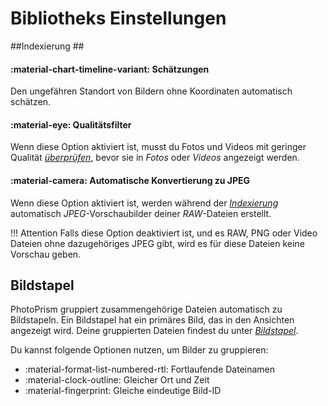 # Bibliotheks Einstellungen #

##Indexierung ##

#### :material-chart-timeline-variant: Schätzungen ####
Den ungefähren Standort von Bildern ohne Koordinaten automatisch schätzen.

#### :material-eye: Qualitätsfilter ####
Wenn diese Option aktiviert ist, musst du Fotos und Videos mit geringer Qualität [*überprüfen*](../organize/review.md), bevor sie in *Fotos* oder *Videos* angezeigt werden.

#### :material-camera: Automatische Konvertierung zu JPEG ####
Wenn diese Option aktiviert ist, werden während der [*Indexierung*](../library/indexing.md) automatisch *JPEG*-Vorschaubilder deiner *RAW*-Dateien erstellt.

!!! Attention
    Falls diese Option deaktiviert ist, und es RAW, PNG oder Video Dateien ohne dazugehöriges JPEG gibt, wird es für diese Dateien keine Vorschau geben.

## Bildstapel ##
PhotoPrism gruppiert zusammengehörige Dateien automatisch zu Bildstapeln.
Ein Bildstapel hat ein primäres Bild, das in den Ansichten angezeigt wird. Deine gruppierten Dateien findest du unter  [*Bildstapel*](../organize/stacks.md).

Du kannst folgende Optionen nutzen, um Bilder zu gruppieren:

* :material-format-list-numbered-rtl: Fortlaufende Dateinamen
* :material-clock-outline: Gleicher Ort und Zeit
* :material-fingerprint: Gleiche eindeutige Bild-ID


<!--## Umwandlung von RAW zu JPEG ##
Viele Fotografen, insbeondere Nutzer einer digitalen SLR, verwenden ein verlustfreies RAW-Format anstelle des verlustbehafteten JPEG-Formats. Es gibt auch [Handies](https://www.fredericpaulussen.be/how-to-raw-photos-huawei-p30-pro/) die RAW-Daten abspeichern können oder das Format HEIC/HEIF nutzen.
Das Ziel von PhotoPrism ist eine umfangreiche Unterstützung für alle [RAW-Formate](https://en.wikipedia.org/wiki/Raw_image_format), unabhängig vom verwendeten Kameramodell. Deshalb bitten wir dich uns eine Nachricht zu schicken, falls du ein Problem mit den Dateien von einem deiner Geräte hast.

Webbrowser können keine RAW-Formate anzeigen. Deshalb muss PhotoPrism diese Dateien zu JPEGs *konvertieren*. Falls du das nicht möchtest, kannst du das in den [Einstellungen](ui.md) ausschalten.

Zusätzlich zu den oben genannten Formaten unterstützt PhotoPrism auch BMP-, GIF-, PNG- und TIFF-Dateien. Bevor du diese Formate zur Speicherung nutzt, solltest du bedenken, dass sie oft keine Metadaten speichern können. Deshalb werden sie in der Regel für Screenshots, Diagramme und Icons verwendet.

![](img/editPhoto.png)

### Read-only Modus ###
Die Konvertierung von RAW-Formaten benötigt sehr viel Rechenzeit, weshalb normalerweise die dann erzeugten JPEG-Dateien neben den RAW-Dateien für die zukünftige Verwendung abgespeichert werden. Im *read-only Modus* (schreibgeschützt) schreibt PhotoPrism jedoch keine Daten in deine Bildverzeichnisse. Da es nicht sinnvoll wäre die konvertierten Daten im Arbeitsspeicher oder einem temporären Verzeichnis abzulegen, ist die automatische Konvertierung im *read-only Modus* deaktiviert.

Wenn du dir unsicher bist, ob du neben deinen RAW-Dateien auch JPEG-Dateien abspeichern sollst, bedenke, dass es in 20 Jahren bestimmt einen JPEG-Viewer geben wird. Die Unterstützung von einer proprietären RAW-Datei ist jedoch nicht garantiert.
Nutzern, die PhotoPrism zum Anzeigen von Fotos [(im *read-only Modus*)](https://github.com/photoprism/photoprism/issues/189) nutzen wollen, empfehlen wir die JPEGs manuell oder mithilfe eines anderen Tools zu erzeugen.

Wie PhotoPrism mit der automatischen Konvertierung im *read-only Modus* in Zukunft umgehen wird, ist noch nicht abschließend entschieden. Vielleicht gibt es eine Möglichkeit, mit akzeptablem Rechenaufwand und Qualität RAW-Bilder automatisch zu konvertieren. Diese könnten dann in einen Ordner `cached/converted` abgelegt werden. Von da aus könnten sie dann in das Verzeichnis mit den Originalen kopiert/verschoben werden. Was hälst du davon? Wir freuen uns auf dein Feedback!-->